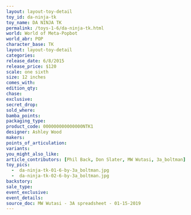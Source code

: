 ```yaml
---
layout: layout-toy-detail 
toy_id: da-ninja-tk
toy_name: DA NINJA TK
permalink: /toys-1-6/da-ninja-tk.html
world: World of Meta-Popbot
world_abr: POP
character_base: TK
layout: layout-toy-detail
categories: 
release_date: 6/8/2015
release_price: $120 
scale: one sixth
size: 12 inches
comes_with: 
edition_qty: 
chase: 
exclusive: 
secret_drop: 
sold_where: 
bamba_points: 
packaging_type: 
product_code: 000000000000000NTK1
designer: Ashley Wood
makers: 
points_of_articulation: 
variants: 
you_might_also_like: 
article_contributors: [Phil Back, Don Slater, MW Wutasi, 3a_boltman]
toy_pics: 
  -  da-ninja-tk-01-6-by-3a_boltman.jpg
  -  da-ninja-tk-02-6-by-3a_boltman.jpg
backstory: 
sale_type: 
event_exclusive: 
event_details: 
source_doc: MW Wutasi - 3A spreadsheet - 01-15-2019
---
```

